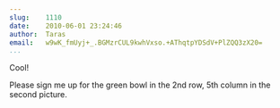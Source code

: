 ```yaml
---
slug:    1110
date:    2010-06-01 23:24:46
author:  Taras
email:   w9wK_fmUyj+_.BGMzrCUL9kwhVxso.+AThqtpYDSdV+PlZQQ3zX20=
...
```


Cool!

Please sign me up for the green bowl in the 2nd row, 5th column in the second picture.
